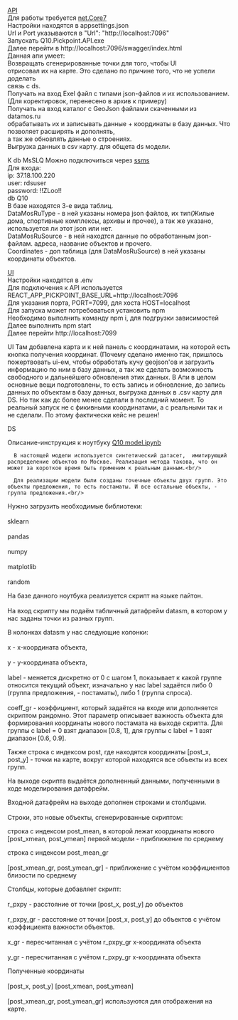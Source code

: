 [API](https://github.com/Volnaya-Neva/Source/tree/master/Build/API)<br/>
Для работы требуется [net.Core7](https://dotnet.microsoft.com/en-us/download/dotnet/7.0)<br/>
Настройки находятся в appsettings.json<br/>
Url и Port указываются в  "Url": "http://localhost:7096"<br/>
Запускать Q10.Pickpoint.API.exe<br/>
Далее перейти в http://localhost:7096/swagger/index.html<br/>
Данная апи умеет:<br/>
  Возвращать сгенерированные точки для того, чтобы UI<br/>
отрисовал их на карте. Это сделано по причине того, что не успели доделать<br/>
связь с ds.<br/>
  Получать на вход Exel файл с типами json-файлов и их использованием.(Для коректировок, перенесено в архив к примеру)<br/>
  Получать на вход каталог с GeoJson файлами скаченными из datamos.ru<br/>
обрабатывать их и записывать данные + координаты в базу данных. Что позволяет расширять и дополнять,<br/>
а так же обновлять данные о строениях.<br/>
  Выгрузка данных в csv карту. для общета ds модели.<br/>

К db MsSLQ Можно подключиться через [ssms](https://learn.microsoft.com/ru-RU/sql/ssms/download-sql-server-management-studio-ssms?azure-portal=true&view=sql-server-ver16)<br/>
Для входа:<br/>
  ip: 37.18.100.220<br/>
  user: rdsuser<br/>
  password: !!ZLoo!!<br/>
  db Q10<br/>
В базе находятся 3-е вида таблиц.<br/>
  DataMosRuType - в ней указаны номера json файлов, их тип(Жилые дома, спортивные комплексы, архивы и прочее), а так же указано, используется ли этот json или нет.<br/>
  DataMosRuSource - в ней находтся данные по обработанным json-файлам. адреса, название объектов и прочего.<br/>
  Coordinates - доп таблица (для DataMosRuSource) в ней указаны координаты объектов.<br/>



[UI](https://github.com/Volnaya-Neva/Source/tree/master/Build/UI)<br/>
Настройки находятся в .env<br/>
Для подключения к API используется REACT_APP_PICKPOINT_BASE_URL=http://localhost:7096<br/>
Для указания порта, PORT=7099, для хоста HOST=localhost<br/>
Для запуска может потребоваться установить npm<br/>
Необходимо выполнить команду npm i, для подгрузки зависимостей<br/>
Далее выполнить npm start<br/>
Далее перейти http://localhost:7099<br/>



UI Там добавлена карта и к ней панель с координатами, на которой есть кнопка получения координат. (Почему сделано именно так, пришлось пожертвовать ui-ем, чтобы обработать кучу geojson'ов и загрузить информацию по ним в базу данных, а так же сделать возможность свободного и дальнейшего обновления этих данных.
В Апи в целом основные вещи подготовлены, то есть запись и обновление, до запись данных по объектам в базу данных, выгрузка данных в .csv карту для DS. Но так как дс более менее сделали в последний момент. То реальный запуск не с фикивными координатами, а с реальными так и не сделали. По этому фактически кейс не решен!


DS

   Описание-инструкция к ноутбуку [Q10.model.ipynb](https://github.com/Volnaya-Neva/DS/tree/master/Q10/model)<br/>  

      В настоящей модели используется синтетический датасет,  имитирующий распределение объектов по Москве. Реализация метода такова, что он может за короткое время быть применим к реальным данным.<br/>  
    
      Для реализации модели были созданы точечные объекты двух групп. Это объекты предложения, то есть постаматы. И все остальные объекты, - группа предложения.<br/>  
 
Нужно загрузить необходимые библиотеки:<br/>  
sklearn<br/>  
pandas<br/>  
numpy<br/>  
matplotlib<br/>  
random<br/>  
 
На базе данного ноутбука реализуется скрипт на языке пайтон.<br/>  
На вход скрипту мы подаём табличный датафрейм datasm, в котором у нас заданы точки из разных групп.<br/>  
 
В колонках datasm у нас следующие колонки:<br/>  
x - x-координата объекта,<br/>  
y - y-координата объекта,<br/>  
label - меняется дискретно от 0 с шагом 1, показывает к какой группе относится текущий объект, изначально у нас label задаётся либо 0 (группа предложения, - постаматы), либо 1 (группа спроса).<br/>  
coeff_gr - коэффициент, который задаётся на входе или дополняется скриптом рандомно. Этот параметр описывает важность объекта для формирования координаты нового постамата на выходе скрипта. Для группы с label = 0 взят диапазон [0.8, 1], для группы с label = 1 взят диапазон [0.6, 0.9].<br/>  
 
Также строка с индексом post, где находятся координаты [post_x, post_y] - точки на карте, вокруг которой находятся все объекты из всех групп.<br/>  
 
На выходе скрипта выдаётся дополненный данными, полученными в ходе моделирования датафрейм.<br/>  
 
Входной датафрейм на выходе дополнен строками и столбцами.<br/>  
Строки, это новые объекты, сгенерированные скриптом:<br/>  
 
строка с индексом post_mean, в которой лежат координаты нового [post_xmean, post_ymean]  первой модели - приближение по среднему<br/>  
 
строка с индексом post_mean_gr <br/>  
[post_xmean_gr, post_ymean_gr] - приближение с учётом коэффициентов близости по среднему<br/>  
 
Столбцы, которые добавляет скрипт:<br/>  
r_pxpy - расстояние от точки [post_x, post_y] до объектов<br/>  
r_pxpy_gr - расстояние от точки [post_x, post_y] до объектов с учётом коэффициента важности объектов.<br/>  
x_gr - пересчитанная с учётом r_pxpy_gr x-координата объекта<br/>  
y_gr - пересчитанная с учётом r_pxpy_gr x-координата объекта<br/>  
 
Полученные координаты <br/>  
[post_x, post_y]  [post_xmean, post_ymean] <br/>  
[post_xmean_gr, post_ymean_gr] используются для отображения на карте.<br/>  

